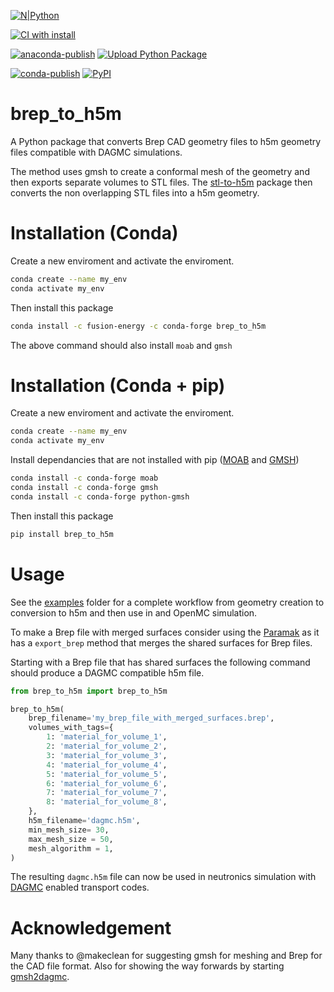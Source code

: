 [![N|Python](https://www.python.org/static/community_logos/python-powered-w-100x40.png)](https://www.python.org)

[![CI with install](https://github.com/fusion-energy/brep_to_h5m/actions/workflows/ci_with_install.yml/badge.svg?branch=main)](https://github.com/fusion-energy/brep_to_h5m/actions/workflows/ci_with_install.yml)

[![anaconda-publish](https://github.com/fusion-energy/brep_to_h5m/actions/workflows/anaconda-publish.yml/badge.svg)](https://github.com/fusion-energy/brep_to_h5m/actions/workflows/anaconda-publish.yml)
[![Upload Python Package](https://github.com/fusion-energy/brep_to_h5m/actions/workflows/python-publish.yml/badge.svg)](https://github.com/fusion-energy/brep_to_h5m/actions/workflows/python-publish.yml)

[![conda-publish](https://anaconda.org/fusion-energy/brep_to_h5m/badges/version.svg)](https://anaconda.org/fusion-energy/brep_to_h5m)
[![PyPI](https://img.shields.io/pypi/v/brep-to-h5m?color=brightgreen&label=pypi&logo=grebrightgreenen&logoColor=green)](https://pypi.org/project/brep_to_h5m/)

# brep_to_h5m

A Python package that converts Brep CAD geometry files to h5m geometry files compatible with DAGMC simulations.

The method uses gmsh to create a conformal mesh of the geometry and then exports separate volumes to STL files.
The [stl-to-h5m](github.com/fusion-energy/stl_to_h5m) package then converts the non overlapping STL files into a h5m geometry.

# Installation (Conda)

Create a new enviroment and activate the enviroment.

```bash
conda create --name my_env
conda activate my_env
```

Then install this package
```bash
conda install -c fusion-energy -c conda-forge brep_to_h5m
```

The above command should also install ```moab``` and ```gmsh```

# Installation (Conda + pip)

Create a new enviroment and activate the enviroment.

```bash
conda create --name my_env
conda activate my_env
```

Install dependancies that are not installed with pip ([MOAB](https://bitbucket.org/fathomteam/moab) and [GMSH](https://gmsh.info/))
```bash
conda install -c conda-forge moab
conda install -c conda-forge gmsh
conda install -c conda-forge python-gmsh
```

Then install this package
```bash
pip install brep_to_h5m
```


# Usage

See the [examples](https://github.com/fusion-energy/brep_to_h5m/tree/main/examples) folder for a complete workflow from geometry creation to conversion to h5m and then use in and OpenMC simulation.

To make a Brep file with merged surfaces consider using the [Paramak](https://github.com/fusion-energy/paramak) as it has a ```export_brep``` method that merges the shared surfaces for Brep files.

Starting with a Brep file that has shared surfaces the following command should produce a DAGMC compatible h5m file.

```python
from brep_to_h5m import brep_to_h5m

brep_to_h5m(
    brep_filename='my_brep_file_with_merged_surfaces.brep',
    volumes_with_tags={
        1: 'material_for_volume_1',
        2: 'material_for_volume_2',
        3: 'material_for_volume_3',
        4: 'material_for_volume_4',
        5: 'material_for_volume_5',
        6: 'material_for_volume_6',
        7: 'material_for_volume_7',
        8: 'material_for_volume_8',
    },
    h5m_filename='dagmc.h5m',
    min_mesh_size= 30,
    max_mesh_size = 50,
    mesh_algorithm = 1,
)
```

The resulting ```dagmc.h5m``` file can now be used in neutronics simulation with [DAGMC](https://svalinn.github.io/DAGMC/) enabled transport codes.

# Acknowledgement

Many thanks to @makeclean for suggesting gmsh for meshing and Brep for the CAD file format. Also for showing the way forwards by starting [gmsh2dagmc](https://github.com/svalinn/gmsh2dagmc/tree/7934ff291af5e4aae680a895239159471994b025).
